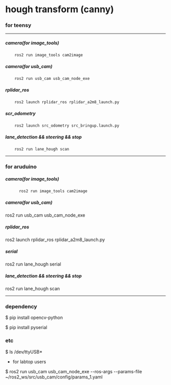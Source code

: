 # **hough transform (canny)**


### for teensy

---
##### **camera(for image_tools)**
        ros2 run image_tools cam2image                          
##### **camera(for usb_cam)**
        ros2 run usb_cam usb_cam_node_exe                      
##### **rplidar_ros**
        ros2 launch rplidar_ros rplidar_a2m8_launch.py                
##### **scr_odometry**
        ros2 launch src_odometry src_bringup.launch.py                 
##### **lane_detection && steering && stop**
        ros2 run lane_hough scan          

 
---


### for aruduino

##### **camera(for image_tools)**
          ros2 run image_tools cam2image          
##### **camera(for usb_cam)**
  ros2 run usb_cam usb_cam_node_exe          
##### **rplidar_ros**
  ros2 launch rplidar_ros rplidar_a2m8_launch.py  
##### **serial**
  ros2 run lane_hough serial  
##### **lane_detection && steering && stop**
  ros2 run lane_hough scan  


---


### dependency

$ pip install opencv-python

$ pip install pyserial


### etc 

$ ls /dev/ttyUSB*    





+ for labtop users

$ ros2 run usb_cam usb_cam_node_exe --ros-args --params-file ~/ros2_ws/src/usb_cam/config/params_1.yaml

